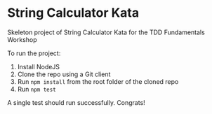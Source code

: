 # String Calculator Kata
Skeleton project of String Calculator Kata for the TDD Fundamentals Workshop

To run the project:

1. Install NodeJS
2. Clone the repo using a Git client
3. Run `npm install` from the root folder of the cloned repo
4. Run `npm test`

A single test should run successfully. Congrats!
